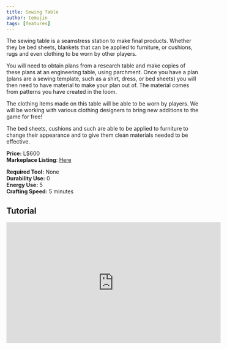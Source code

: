 ```yaml
---
title: Sewing Table
author: temujin
tags: [features]
---
```

The sewing table is a seamstress station to make final products. Whether they be bed sheets, blankets that can be applied to furniture, or cushions, rugs and even clothing to be worn by other players.

You will need to obtain plans from a research table and make copies of these plans at an engineering table, using parchment. Once you have a plan (plans are a sewing template, such as a shirt, dress, or bed sheets) you will then need to have material to make your plan out of. The material comes from patterns you have created in the loom.

The clothing items made on this table will be able to be worn by players. We will be working with various clothing designers to bring new additions to the game for free!

The bed sheets, cushions and such are able to be applied to furniture to change their appearance and to give them clean materials needed to be effective.

**Price:** L$600<br>
**Markeplace Listing**: [Here](https://marketplace.secondlife.com/p/SLC-Craftables-Sewing-Table/23836915)<br>

**Required Tool:** None<br>
**Durability Use:** 0<br>
**Energy Use:** 5<br>
**Crafting Speed:** 5 minutes

## Tutorial
<iframe width="560" height="315" src="https://www.youtube.com/embed/KybOx7CPYEA" title="YouTube video player" frameborder="0" allow="accelerometer; autoplay; clipboard-write; encrypted-media; gyroscope; picture-in-picture" allowfullscreen></iframe>
